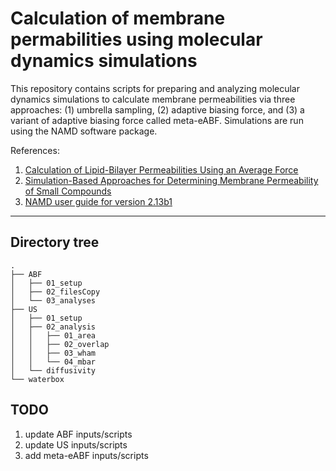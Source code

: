 
# Calculation of membrane permabilities using molecular dynamics simulations

This repository contains scripts for preparing and analyzing molecular dynamics simulations to calculate 
membrane permeabilities via three approaches: (1) umbrella sampling, (2) adaptive biasing force, and 
(3) a variant of adaptive biasing force called meta-eABF. Simulations are run using the NAMD software package.

References:
1. [Calculation of Lipid-Bilayer Permeabilities Using an Average Force](http://pubs.acs.org/doi/pdf/10.1021/ct400925s)
2. [Simulation-Based Approaches for Determining Membrane Permeability of Small Compounds](http://pubs.acs.org/doi/pdf/10.1021/acs.jcim.6b00022)
3. [NAMD user guide for version 2.13b1](https://www.ks.uiuc.edu/Research/namd/2.13b1/ug.pdf)

-------------------------------------------------------------------------------------------------------

## Directory tree

```
.
├── ABF
│   ├── 01_setup
│   ├── 02_filesCopy
│   └── 03_analyses
├── US
│   ├── 01_setup
│   ├── 02_analysis
│   │   ├── 01_area
│   │   ├── 02_overlap
│   │   ├── 03_wham
│   │   └── 04_mbar
│   └── diffusivity
└── waterbox
```

## TODO
1. update ABF inputs/scripts
2. update US inputs/scripts
3. add meta-eABF inputs/scripts


